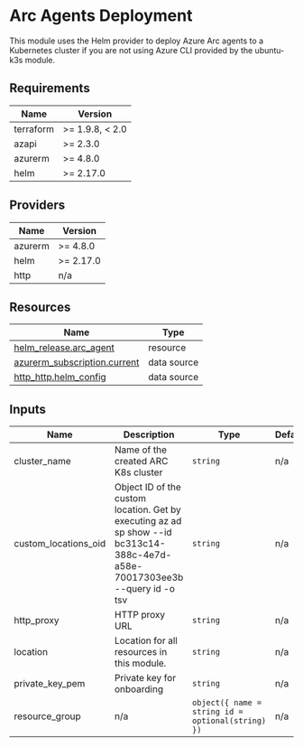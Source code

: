 <!-- BEGIN_TF_DOCS -->
<!-- markdown-table-prettify-ignore-start -->
# Arc Agents Deployment

This module uses the Helm provider to deploy Azure Arc agents to a Kubernetes cluster
if you are not using Azure CLI provided by the ubuntu-k3s module.

## Requirements

| Name | Version |
|------|---------|
| terraform | >= 1.9.8, < 2.0 |
| azapi | >= 2.3.0 |
| azurerm | >= 4.8.0 |
| helm | >= 2.17.0 |

## Providers

| Name | Version |
|------|---------|
| azurerm | >= 4.8.0 |
| helm | >= 2.17.0 |
| http | n/a |

## Resources

| Name | Type |
|------|------|
| [helm_release.arc_agent](https://registry.terraform.io/providers/hashicorp/helm/latest/docs/resources/release) | resource |
| [azurerm_subscription.current](https://registry.terraform.io/providers/hashicorp/azurerm/latest/docs/data-sources/subscription) | data source |
| [http_http.helm_config](https://registry.terraform.io/providers/hashicorp/http/latest/docs/data-sources/http) | data source |

## Inputs

| Name | Description | Type | Default | Required |
|------|-------------|------|---------|:--------:|
| cluster\_name | Name of the created ARC K8s cluster | `string` | n/a | yes |
| custom\_locations\_oid | Object ID of the custom location. Get by executing az ad sp show --id bc313c14-388c-4e7d-a58e-70017303ee3b --query id -o tsv | `string` | n/a | yes |
| http\_proxy | HTTP proxy URL | `string` | n/a | yes |
| location | Location for all resources in this module. | `string` | n/a | yes |
| private\_key\_pem | Private key for onboarding | `string` | n/a | yes |
| resource\_group | n/a | ```object({ name = string id = optional(string) })``` | n/a | yes |
<!-- markdown-table-prettify-ignore-end -->
<!-- END_TF_DOCS -->
